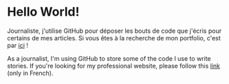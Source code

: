 # Hello World!
Journaliste, j'utilise GitHub pour déposer les bouts de code que j'écris pour certains de mes articles. Si vous êtes à la recherche de mon portfolio, c'est par [ici](https://deroudilhep.github.io/) ! 

As a journalist, I'm using GitHub to store some of the code I use to write stories. If you're looking for my professional website, please follow this [link](https://deroudilhep.github.io/) (only in French).
